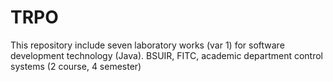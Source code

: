 # TRPO
This repository include seven laboratory works (var 1) for software development technology (Java). BSUIR, FITC, academic department control systems (2 course, 4 semester)
